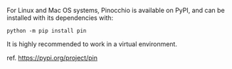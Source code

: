 For Linux and Mac OS systems, Pinocchio is available on PyPI, and can be installed with its dependencies with:

```
python -m pip install pin
```

It is highly recommended to work in a virtual environment.

ref. <https://pypi.org/project/pin>
